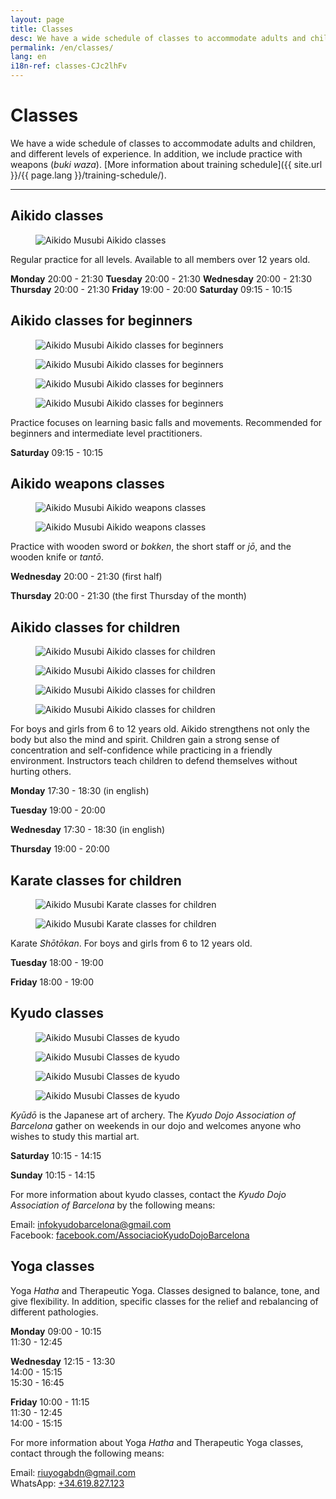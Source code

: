 ```yaml
---
layout: page
title: Classes
desc: We have a wide schedule of classes to accommodate adults and children, and different levels of experience. In addition, we include practice with weapons (buki waza).
permalink: /en/classes/
lang: en
i18n-ref: classes-CJc2lhFv
---
```


# Classes

We have a wide schedule of classes to accommodate adults and children, and different levels of experience. In addition, we include practice with weapons (_buki waza_). [More information about training schedule]({{ site.url }}/{{ page.lang }}/training-schedule/).

<hr>

## Aikido classes

<figure>
  <img src="{{ site.url }}/images/classes-CJc2lhFv-27.jpg" class="img-fluid" alt="Aikido Musubi Aikido classes">
</figure>

Regular practice for all levels. Available to all members over 12 years old.

__Monday__
20:00 - 21:30
__Tuesday__
20:00 - 21:30
__Wednesday__
20:00 - 21:30
__Thursday__
20:00 - 21:30
__Friday__
19:00 - 20:00
__Saturday__
09:15 - 10:15

## Aikido classes for beginners

<div id="classes-CJc2lhFv-beginners" class="container">
  <div class="row">
    <div class="col col-sm">
      <figure>
        <img src="{{ site.url }}/images/classes-CJc2lhFv-17.jpg" class="img-fluid" alt="Aikido Musubi Aikido classes for beginners">
      </figure>
    </div>
    <div class="col col-sm">
      <figure>
        <img src="{{ site.url }}/images/classes-CJc2lhFv-22.jpg" class="img-fluid" alt="Aikido Musubi Aikido classes for beginners">
      </figure>
    </div>
  </div>
  <div class="row">
    <div class="col col-sm">
      <figure>
        <img src="{{ site.url }}/images/classes-CJc2lhFv-00.jpg" class="img-fluid" alt="Aikido Musubi Aikido classes for beginners">
      </figure>
    </div>
    <div class="col col-sm">
      <figure>
        <img src="{{ site.url }}/images/classes-CJc2lhFv-01.jpg" class="img-fluid" alt="Aikido Musubi Aikido classes for beginners">
      </figure>
    </div>
  </div>
</div>

Practice focuses on learning basic falls and movements. Recommended for beginners and intermediate level practitioners.

__Saturday__
09:15 - 10:15

## Aikido weapons classes

<div id="classes-CJc2lhFv-bukiwaza" class="container">
  <div class="row">
    <div class="col col-sm">
      <figure>
        <img src="{{ site.url }}/images/classes-CJc2lhFv-15.jpg" class="img-fluid" alt="Aikido Musubi Aikido weapons classes">
      </figure>
    </div>
    <div class="col col-sm">
      <figure>
        <img src="{{ site.url }}/images/classes-CJc2lhFv-16.jpg" class="img-fluid" alt="Aikido Musubi Aikido weapons classes">
      </figure>
    </div>
  </div>
</div>

Practice with wooden sword or _bokken_, the short staff or _jō_, and the wooden knife or _tantō_.

__Wednesday__
20:00 - 21:30 (first half)

__Thursday__
20:00 - 21:30 (the first Thursday of the month)

## Aikido classes for children

<div id="classes-CJc2lhFv-children" class="container">
  <div class="row">
    <div class="col col-sm">
      <figure>
        <img src="{{ site.url }}/images/classes-CJc2lhFv-30.jpg" class="img-fluid" alt="Aikido Musubi Aikido classes for children">
      </figure>
    </div>
    <div class="col col-sm">
      <figure>
        <img src="{{ site.url }}/images/classes-CJc2lhFv-31.jpg" class="img-fluid" alt="Aikido Musubi Aikido classes for children">
      </figure>
    </div>
  </div>
  <div class="row">
    <div class="col col-sm">
      <figure>
        <img src="{{ site.url }}/images/classes-CJc2lhFv-33.jpg" class="img-fluid" alt="Aikido Musubi Aikido classes for children">
      </figure>
    </div>
    <div class="col col-sm">
      <figure>
        <img src="{{ site.url }}/images/classes-CJc2lhFv-32.jpg" class="img-fluid" alt="Aikido Musubi Aikido classes for children">
      </figure>
    </div>
  </div>
</div>

For boys and girls from 6 to 12 years old. Aikido strengthens not only the body but also the mind and spirit. Children gain a strong sense of concentration and self-confidence while practicing in a friendly environment. Instructors teach children to defend themselves without hurting others.

__Monday__
17:30 - 18:30 (in english)

__Tuesday__
19:00 - 20:00

__Wednesday__
17:30 - 18:30 (in english)

__Thursday__
19:00 - 20:00

## Karate classes for children

<div id="classes-CJc2lhFv-karate" class="container">
  <div class="row">
    <div class="col col-sm">
      <figure>
        <img src="{{ site.url }}/images/classes-CJc2lhFv-14.jpg" class="img-fluid" alt="Aikido Musubi Karate classes for children">
      </figure>
    </div>
    <div class="col col-sm">
      <figure>
        <img src="{{ site.url }}/images/classes-CJc2lhFv-13.jpg" class="img-fluid" alt="Aikido Musubi Karate classes for children">
      </figure>
    </div>
  </div>
</div>

Karate _Shōtōkan_. For boys and girls from 6 to 12 years old.

__Tuesday__
18:00 - 19:00

__Friday__
18:00 - 19:00

## Kyudo classes

<div id="classes-CJc2lhFv-kyudo" class="container">
  <div class="row">
    <div class="col col-sm">
      <figure>
        <img src="{{ site.url }}/images/classes-CJc2lhFv-02.jpg" class="img-fluid" alt="Aikido Musubi Classes de kyudo">
      </figure>
    </div>
    <div class="col col-sm">
      <figure>
        <img src="{{ site.url }}/images/classes-CJc2lhFv-04.jpg" class="img-fluid" alt="Aikido Musubi Classes de kyudo">
      </figure>
    </div>
  </div>
  <div class="row">
    <div class="col col-sm">
      <figure>
        <img src="{{ site.url }}/images/classes-CJc2lhFv-03.jpg" class="img-fluid" alt="Aikido Musubi Classes de kyudo">
      </figure>
    </div>
    <div class="col col-sm">
      <figure>
        <img src="{{ site.url }}/images/classes-CJc2lhFv-07.jpg" class="img-fluid" alt="Aikido Musubi Classes de kyudo">
      </figure>
    </div>
  </div>
</div>

_Kyūdō_ is the Japanese art of archery. The _Kyudo Dojo Association of Barcelona_ gather on weekends in our dojo and welcomes anyone who wishes to study this martial art.

__Saturday__
10:15 - 14:15

__Sunday__
10:15 - 14:15

For more information about kyudo classes, contact the _Kyudo Dojo Association of Barcelona_ by the following means:

Email: [infokyudobarcelona@gmail.com](mailto:infokyudobarcelona@gmail.com)<br>
Facebook: [facebook.com/AssociacioKyudoDojoBarcelona](https://www.facebook.com/AssociacioKyudoDojoBarcelona/)

## Yoga classes

Yoga _Hatha_ and Therapeutic Yoga. Classes designed to balance, tone, and give flexibility. In addition, specific classes for the relief and rebalancing of different pathologies.

__Monday__
09:00 - 10:15<br>
11:30 - 12:45

__Wednesday__
12:15 - 13:30<br>
14:00 - 15:15<br>
15:30 - 16:45

__Friday__
10:00 - 11:15<br>
11:30 - 12:45<br>
14:00 - 15:15

For more information about Yoga _Hatha_ and Therapeutic Yoga classes, contact through the following means:

Email: [riuyogabdn@gmail.com](mailto:riuyogabdn@gmail.com)<br>
WhatsApp: [+34.619.827.123](https://wa.me/34619827123)
